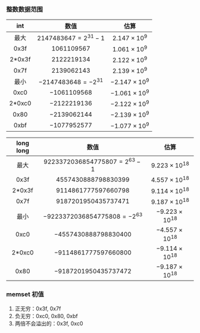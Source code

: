 ### 整数数据范围

|int|数值|估算|
| :----------: | :----------: | :----------: |
|最大|$2147483647=2^{31}-1$|$2.147 \times 10^9$|
|0x3f|$1061109567$|$1.061\times 10^9$|
|2\*0x3f|$2122219134$|$2.122\times 10^9$|
|0x7f|$2139062143$|$2.139\times 10^9$|
|最小  | $-2147483648=-2^{31}$ |$-2.147\times10^9$|
|0xc0  | $-1061109568$    | $-1.061\times10^9$ |
|2\*0xc0 |$-2122219136$    | $-2.122\times10^9$ |
|0x80  | $-2139062144$   | $-2.139\times10^9$ |
|0xbf |  $-1077952577$    | $-1.077\times10^9$ |

|long long|数值|估算|
|:--:|:--:|:--:|
|最大  | $9223372036854775807=2^{63}-1$ | $9.223\times10^{18}$ |
|0x3f |  $4557430888798830399$  | $4.557\times10^{18}$ |
|2\*0x3f| $9114861777597660798$ | $9.114\times10^{18}$ |
|0x7f |  $9187201950435737471$     | $9.187\times10^{18}$ |
|最小  | $-9223372036854775808=-2^{63}$ | $-9.223\times10^{18}$ |
|0xc0  | $-4557430888798830400$   | $-4.557\times10^{18}$ |
|2\*0xc0 |$-9114861777597660800$     | $-9.114\times10^{18}$ |
|0x80  | $-9187201950435737472$  | $-9.187\times10^{18}$ |

### memset 初值

1. 正无穷：0x3f, 0x7f
2. 负无穷：0xc0, 0x80, 0xbf
3. 两倍不会溢出的：0x3f, 0xc0
